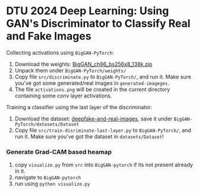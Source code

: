 # DTU 2024 Deep Learning: Using GAN's Discriminator to Classify Real and Fake Images

Collecting activations using `BigGAN-PyTorch`:

1. Download the weights: [BigGAN_ch96_bs256x8_138k.zip](https://drive.google.com/file/d/1nAle7FCVFZdix2--ks0r5JBkFnKw8ctW/view)
2. Unpack them under `BigGAN-PyTorch/weights/`
3. Copy file `src/discriminate.py` to `BigGAN-PyTorch/`, and run it. Make sure you've got some generated/real images in `generated-imageges`.
4. The file `activations.png` will be created in the current directory containing some conv layer activations.

Training a classifier using the last layer of the discriminator:

1. Download the dataset: [deepfake-and-real-images](https://www.kaggle.com/datasets/manjilkarki/deepfake-and-real-images), save it under `BigGAN-PyTorch/datasets/Dataset`
2. Copy file `src/train-disriminate-last-layer.py` to `BigGAN-PyTorch/`, and run it. Make sure you've got the dataset in `datasets/Dataset`!

### Generate Grad-CAM based heamap
1. copy `visualize.py` from `src` into `BigGAN-pytorch`   if its not present already in it.
2. navigate to `BigGAN-pytorch`
3. run using `python visualize.py`
